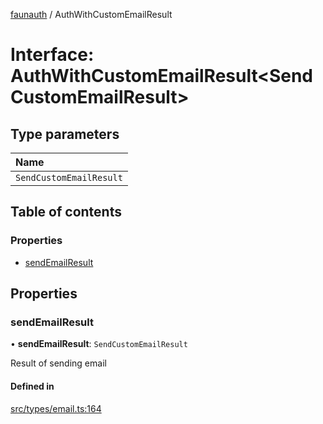[faunauth](../index.md) / AuthWithCustomEmailResult

# Interface: AuthWithCustomEmailResult<SendCustomEmailResult\>

## Type parameters

| Name |
| :------ |
| `SendCustomEmailResult` |

## Table of contents

### Properties

- [sendEmailResult](AuthWithCustomEmailResult.md#sendemailresult)

## Properties

### sendEmailResult

• **sendEmailResult**: `SendCustomEmailResult`

Result of sending email

#### Defined in

[src/types/email.ts:164](https://github.com/alexnitta/faunauth/blob/2cd7813/src/types/email.ts#L164)
